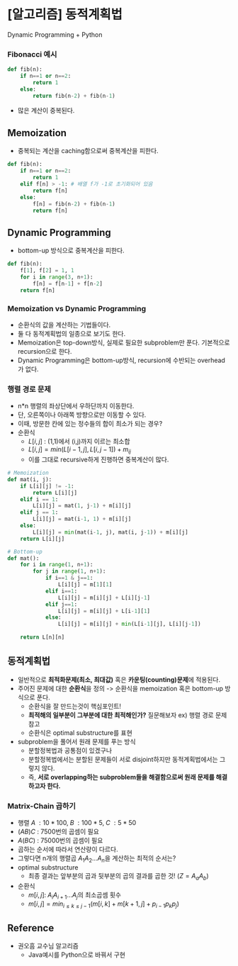 # [알고리즘] 동적계획법


Dynamic Programming + Python

<!--more-->

### Fibonacci 예시
```python
def fib(n):
    if n==1 or n==2:
        return 1
    else:
        return fib(n-2) + fib(n-1)
```
- 많은 계산이 중복된다.

## Memoization
- 중복되는 계산을 caching함으로써 중복계산을 피한다.
```python
def fib(n):
    if n==1 or n==2:
        return 1
    elif f[n] > -1: # 배열 f가 -1로 초기화되어 있음
        return f[n] 
    else:
        f[n] = fib(n-2) + fib(n-1)
        return f[n]
```

## Dynamic Programming
- bottom-up 방식으로 중복계산을 피한다.
```python
def fib(n):
    f[1], f[2] = 1, 1
    for i in range(3, n+1):
        f[n] = f[n-1] + f[n-2]
    return f[n]
```

### Memoization vs Dynamic Programming
- 순환식의 값을 계산하는 기법들이다.
- 둘 다 동적계획법의 일종으로 보기도 한다.
- Memoization은 top-down방식, 실제로 필요한 subproblem만 푼다. 기본적으로 recursion으로 한다.
- Dynamic Programming은 bottom-up방식, recursion에 수반되는 overhead가 없다.

### 행렬 경로 문제
- n*n 행렬의 좌상단에서 우하단까지 이동한다.
- 단, 오른쪽이나 아래쪽 방향으로만 이동할 수 있다.
- 이때, 방문한 칸에 있는 정수들의 합이 최소가 되는 경우?
- 순환식
  - $L[i,j]$ : (1,1)에서 (i,j)까지 이르는 최소합
  - $L[i,j]=min(L[i-1,j], L[i,j-1])+m_{ij}$
  - 이를 그대로 recursive하게 진행하면 중복계산이 많다.

```python
# Memoization
def mat(i, j):
    if L[i][j] != -1:
        return L[i][j]
    elif i == 1:
        L[i][j] = mat(1, j-1) + m[i][j]
    elif j == 1:
        L[i][j] = mat(i-1, 1) + m[i][j]
    else:
        L[i][j] = min(mat(i-1, j), mat(i, j-1)) + m[i][j]
    return L[i][j]

# Bottom-up
def mat():
    for i in range(1, n+1):
        for j in range(1, n+1):
            if i==1 & j==1:
                L[i][j] = m[1][1]
            elif i==1:
                L[i][j] = m[i][j] + L[i][j-1]
            elif j==1:
                L[i][j] = m[i][j] + L[i-1][1]
            else:
                L[i][j] = m[i][j] + min(L[i-1][j], L[i][j-1])
    
    return L[n][n]
```

## 동적계획법
- 일반적으로 **최적화문제(최소, 최대값)** 혹은 **카운팅(counting)문제**에 적용된다.
- 주어진 문제에 대한 **순환식**을 정의 -> 순환식을 memoization 혹은 bottom-up 방식으로 푼다.
  - 순환식을 잘 만드는것이 핵심포인트!
  - **최적해의 일부분이 그부분에 대한 최적해인가?** 질문해보자 ex) 행렬 경로 문제 참고
  - 순환식은 optimal substructure를 표현
- subproblem을 풀어서 원래 문제를 푸는 방식
  - 분할정복법과 공통점이 있겠구나
  - 분할정복법에서는 분할된 문제들이 서로 disjoint하지만 동적계획법에서는 그렇지 않다.
  - 즉, **서로 overlapping하는 subproblem들을 해결함으로써 원래 문제를 해결하고자 한다.**

### Matrix-Chain 곱하기
- 행렬 $A\;:10*100,\;B\;:100*5,\;C\;:5*50$
- $(AB)C$ : 7500번의 곱셈이 필요
- $A(BC)$ : 75000번의 곱셈이 필요
- 곱하는 순서에 따라서 연산량이 다르다.
- 그렇다면 n개의 행렬곱 $A_1 A_2 ... A_n$을 계산하는 최적의 순서는?
- optimal substructure
  - 최종 결과는 앞부분의 곱과 뒷부분의 곱의 결과를 곱한 것! $(Z=A_a A_b)$
- 순환식
  - $m[i,j]:\;A_i A_{i+1} ...A_j$의 최소곱셈 횟수
  - $m[i,j]=min_{i \le k \le j-1} (m[i,k]+m[k+1,j] + p_{i-1} p_k p_j)$

## Reference
- 권오흠 교수님 알고리즘
  - Java예시를 Python으로 바꿔서 구현
